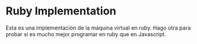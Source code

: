 # Ruby Implementation

Esta es una implementación de la máquina virtual en ruby. Hago otra para probar si es mucho mejor programar en ruby que en Javascript.